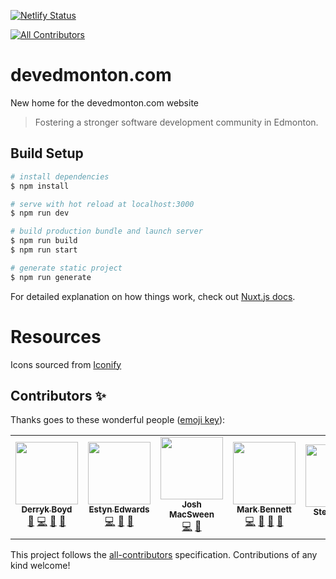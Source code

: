 [![Netlify Status](https://api.netlify.com/api/v1/badges/5f9bdcfb-7b48-46e8-a58d-dfd2b32d8ccc/deploy-status)](https://app.netlify.com/sites/dev-edmonton/deploys)
<!-- ALL-CONTRIBUTORS-BADGE:START - Do not remove or modify this section -->
[![All Contributors](https://img.shields.io/badge/all_contributors-5-orange.svg?style=flat-square)](#contributors-)
<!-- ALL-CONTRIBUTORS-BADGE:END -->

# devedmonton.com

New home for the devedmonton.com website

> Fostering a stronger software development community in Edmonton.

## Build Setup

```bash
# install dependencies
$ npm install

# serve with hot reload at localhost:3000
$ npm run dev

# build production bundle and launch server
$ npm run build
$ npm run start

# generate static project
$ npm run generate
```

For detailed explanation on how things work, check out [Nuxt.js docs](https://nuxtjs.org).

# Resources
Icons sourced from [Iconify](https://iconify.design/icon-sets/mdi/)

## Contributors ✨

Thanks goes to these wonderful people ([emoji key](https://allcontributors.org/docs/en/emoji-key)):

<!-- ALL-CONTRIBUTORS-LIST:START - Do not remove or modify this section -->
<!-- prettier-ignore-start -->
<!-- markdownlint-disable -->
<table>
  <tr>
    <td align="center"><a href="https://github.com/dboydgit"><img src="https://avatars.githubusercontent.com/u/24216368?v=4?s=100" width="100px;" alt=""/><br /><sub><b>Derryk Boyd</b></sub></a><br /><a href="#design-dboydgit" title="Design">🎨</a> <a href="https://github.com/devedmonton/devedmonton.com/commits?author=dboydgit" title="Code">💻</a> <a href="https://github.com/devedmonton/devedmonton.com/pulls?q=is%3Apr+reviewed-by%3Adboydgit" title="Reviewed Pull Requests">👀</a> <a href="#ideas-dboydgit" title="Ideas, Planning, & Feedback">🤔</a></td>
    <td align="center"><a href="http://www.estynedwards.com"><img src="https://avatars.githubusercontent.com/u/1813396?v=4?s=100" width="100px;" alt=""/><br /><sub><b>Estyn Edwards</b></sub></a><br /><a href="https://github.com/devedmonton/devedmonton.com/commits?author=Estyn" title="Code">💻</a> <a href="#design-Estyn" title="Design">🎨</a> <a href="https://github.com/devedmonton/devedmonton.com/commits?author=Estyn" title="Documentation">📖</a></td>
    <td align="center"><a href="https://joshmacsween.netlify.app/"><img src="https://avatars.githubusercontent.com/u/37757951?v=4?s=100" width="100px;" alt=""/><br /><sub><b>Josh MacSween</b></sub></a><br /><a href="https://github.com/devedmonton/devedmonton.com/commits?author=JoshMacSween" title="Code">💻</a> <a href="#design-JoshMacSween" title="Design">🎨</a></td>
    <td align="center"><a href="http://burmis.ca"><img src="https://avatars.githubusercontent.com/u/61872?v=4?s=100" width="100px;" alt=""/><br /><sub><b>Mark Bennett</b></sub></a><br /><a href="https://github.com/devedmonton/devedmonton.com/commits?author=MarkBennett" title="Code">💻</a> <a href="#design-MarkBennett" title="Design">🎨</a> <a href="https://github.com/devedmonton/devedmonton.com/pulls?q=is%3Apr+reviewed-by%3AMarkBennett" title="Reviewed Pull Requests">👀</a> <a href="https://github.com/devedmonton/devedmonton.com/commits?author=MarkBennett" title="Documentation">📖</a></td>
    <td align="center"><a href="https://github.com/SteveReiter"><img src="https://avatars.githubusercontent.com/u/8506743?v=4?s=100" width="100px;" alt=""/><br /><sub><b>SteveReiter</b></sub></a><br /><a href="https://github.com/devedmonton/devedmonton.com/commits?author=SteveReiter" title="Documentation">📖</a></td>
  </tr>
</table>

<!-- markdownlint-restore -->
<!-- prettier-ignore-end -->

<!-- ALL-CONTRIBUTORS-LIST:END -->

This project follows the [all-contributors](https://github.com/all-contributors/all-contributors) specification. Contributions of any kind welcome!
